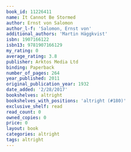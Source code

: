 ```yaml
---
book_id: 11226411
name: It Cannot Be Stormed
author: Ernst von Salomon
author_l-f: 'Salomon, Ernst von'
additional_authors: 'Martin Häggkvist'
isbn: 1907166122
isbn13: 9781907166129
my_rating: 0
average_rating: 3.8
publisher: Arktos Media Ltd
binding: Paperback
number_of_pages: 264
year_published: 2011
original_publication_year: 1932
date_added: '2/28/2017'
bookshelves: altright
bookshelves_with_positions: 'altright (#180)'
exclusive_shelf: read
read_count: 0
owned_copies: 0
price: 0
layout: book
categories: altright
tags: altright
---
```

